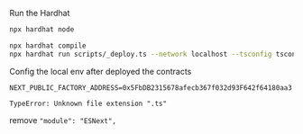 Run the Hardhat
```bash
npx hardhat node
```

```bash
npx hardhat compile
npx hardhat run scripts/_deploy.ts --network localhost --tsconfig tsconfig.hardhat.json
```

Config the local env after deployed the contracts
```
NEXT_PUBLIC_FACTORY_ADDRESS=0x5FbDB2315678afecb367f032d93F642f64180aa3
```

```pgsql
TypeError: Unknown file extension ".ts"
```
remove `"module": "ESNext",`